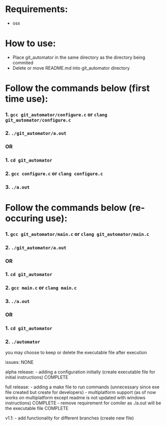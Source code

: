 # Requirements:
* osx

# How to use:
* Place git_automator in the same directory as the directory being commited
* Delete or move README.md into git_automator directory

# Follow the commands below (first time use):
### 1. `gcc git_automator/configure.c` or `clang git_automator/configure.c`
### 2. `./git_automator/a.out`
###                          OR
### 1. `cd git_automator`
### 2. `gcc configure.c` or `clang configure.c`
### 3. `./a.out`


# Follow the commands below (re-occuring use): 
### 1. `gcc git_automator/main.c` or `clang git_automator/main.c`
### 2. `./git_automator/a.out`
###                          OR
### 1. `cd git_automator`
### 2. `gcc main.c` or `clang main.c`
### 3. `./a.out`
###                          OR
### 1. `cd git_automator`
### 2. `./automator`

you may choose to keep or delete the executable file after execution

issues: 
    NONE

alpha release:
    - adding a configuration initially (create executable file for initial instructions) COMPLETE

full release:
    - adding a make file to run commands (unnecessary since exe file created but create for developers)
    - multiplatform support (as of now works on multiplatform except readme is not updated with windows instructions) COMPLETE
    - remove requirement for comiler as ./a.out will be the executable file COMPLETE

v1.1: 
    - add functionality for different branches (create new file)